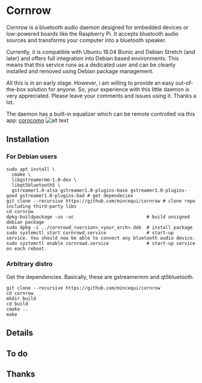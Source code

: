 # Cornrow

Cornrow is a bluetooth audio daemon designed for embedded devices or low-powered boards like the Raspberry Pi. It accepts bluetooth audio sources and transforms your computer into a bluetooth speaker.

Currently, it is compatible with Ubuntu 18.04 Bionic and Debian Stretch (and later) and offers full integration into Debian based environments. This means that this service runs as a dedicated user and can be cleanly installed and removed using Debian package management.

All this is in an early stage. However, i am willing to provide an easy out-of-the-box solution for anyone. So, your experience with this little daemon is very appreciated. Please leave your comments and issues using it. Thanks a lot.

The daemon has a built-in equalizer which can be remote controlled via this app:
[corocomo](https://play.google.com/store/apps/details?id=org.cornrow.corocomo)
![alt text](https://github.com/mincequi/cornrow/blob/master/data/screenshot_1.png)

## Installation
### For Debian users
```
sudo apt install \
  cmake \
  libgstreamermm-1.0-dev \
  libqt5bluetooth5 \
  gstreamer1.0-alsa gstreamer1.0-plugins-base gstreamer1.0-plugins-good gstreamer1.0-plugins-bad # get dependecies
git clone --recursive https://github.com/mincequi/cornrow # clone repo including third-party libs
cd cornrow
dpkg-buildpackage -us -uc                           # build unsigned debian package
sudo dpkg -i ../cornrowd_<version>_<your_arch>.deb  # install package
sudo systemctl start cornrowd.service               # start-up service. You should now be able to connect any bluetooth audio device.
sudo systemctl enable cornrowd.service              # start-up service on each reboot.
```

### Arbitrary distro
Get the dependencies. Basically, these are gstreamermm and qt5bluetooth.
```
git clone --recursive https://github.com/mincequi/cornrow
cd cornrow
mkdir build
cd build
cmake ..
make
```

## Details

## To do

## Thanks
